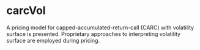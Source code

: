 # carcVol
A pricing model for capped-accumulated-return-call (CARC) with volatility surface is presented.  Proprietary approaches to interpreting volatility surface are employed during pricing.  
